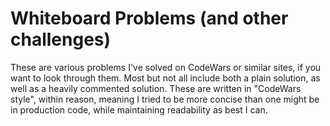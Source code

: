 # Whiteboard Problems (and other challenges)

These are various problems I've solved on CodeWars or similar sites, if you want to look through them. Most but not all include both a plain solution, as well as a heavily commented solution. These are written in "CodeWars style", within reason, meaning I tried to be more concise than one might be in production code, while maintaining readability as best I can.